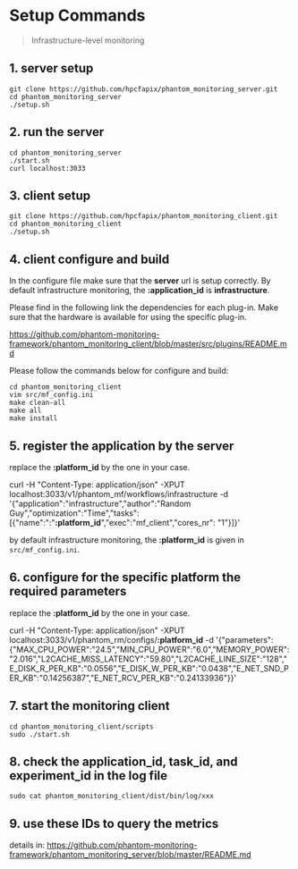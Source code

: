 # Setup Commands
> Infrastructure-level monitoring

## 1. server setup
```
git clone https://github.com/hpcfapix/phantom_monitoring_server.git
cd phantom_monitoring_server
./setup.sh
```

## 2. run the server
```
cd phantom_monitoring_server
./start.sh
curl localhost:3033
```

## 3. client setup
```
git clone https://github.com/hpcfapix/phantom_monitoring_client.git
cd phantom_monitoring_client
./setup.sh

```
## 4. client configure and build
In the configure file make sure that the **server** url is setup correctly. By default infrastructure monitoring, the **:application_id** is **infrastructure**.

Please find in the following link the dependencies for each plug-in. Make sure that the hardware is available for using the specific plug-in.

https://github.com/phantom-monitoring-framework/phantom_monitoring_client/blob/master/src/plugins/README.md

Please follow the commands below for configure and build:
```
cd phantom_monitoring_client
vim src/mf_config.ini
make clean-all
make all
make install
```

## 5. register the application by the server
replace the **:platform_id** by the one in your case.

curl -H "Content-Type: application/json" -XPUT localhost:3033/v1/phantom_mf/workflows/infrastructure -d '{"application":"infrastructure","author":"Random Guy","optimization":"Time","tasks":[{"name":":"**:platform_id**","exec":"mf_client","cores_nr": "1"}]}'

by default infrastructure monitoring, the **:platform_id** is given in `src/mf_config.ini`.


## 6. configure for the specific platform the required parameters
replace the **:platform_id** by the one in your case.

curl -H "Content-Type: application/json" -XPUT localhost:3033/v1/phantom_rm/configs/**:platform_id** -d '{"parameters":{"MAX_CPU_POWER":"24.5","MIN_CPU_POWER":"6.0","MEMORY_POWER":"2.016","L2CACHE_MISS_LATENCY":"59.80","L2CACHE_LINE_SIZE":"128","E_DISK_R_PER_KB":"0.0556","E_DISK_W_PER_KB":"0.0438","E_NET_SND_PER_KB":"0.14256387","E_NET_RCV_PER_KB":"0.24133936"}}'


## 7. start the monitoring client
```
cd phantom_monitoring_client/scripts
sudo ./start.sh
```

## 8. check the application_id, task_id, and experiment_id in the log file
```
sudo cat phantom_monitoring_client/dist/bin/log/xxx
```

## 9. use these IDs to query the metrics
details in: https://github.com/phantom-monitoring-framework/phantom_monitoring_server/blob/master/README.md
